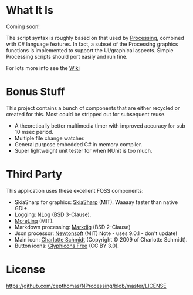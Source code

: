 
# What It Is
Coming soon!

The script syntax is roughly based on that used by [Processing](https://processing.org/), combined with C# language features. In fact, a subset of the Processing graphics functions is implemented to support the UI/graphical aspects. Simple Processing scripts should port easily and run fine.

For lots more info see the [Wiki](https://github.com/cepthomas/NProcessing/wiki)


# Bonus Stuff
This project contains a bunch of components that are either recycled or created for this. Most could be stripped out for subsequent reuse.
- A theoretically better multimedia timer with improved accuracy for sub 10 msec period.
- Multiple file change watcher.
- General purpose embedded C# in memory compiler.
- Super lightweight unit tester for when NUnit is too much.


# Third Party
This application uses these excellent FOSS components:
- SkiaSharp for graphics: [SkiaSharp](https://github.com/mono/SkiaSharp) (MIT). Waaaay faster than native GDI+.
- Logging: [NLog](http://nlog-project.org/) (BSD 3-Clause).
- [MoreLinq](https://morelinq.github.io) (MIT).
- Markdown processing: [Markdig](https://github.com/lunet-io/markdig) (BSD 2-Clause)
- Json processor: [Newtonsoft](https://github.com/JamesNK/Newtonsoft.Json) (MIT) Note - uses 9.0.1 - don't update!
- Main icon: [Charlotte Schmidt](http://pattedemouche.free.fr/) (Copyright © 2009 of Charlotte Schmidt).
- Button icons: [Glyphicons Free](http://glyphicons.com/) (CC BY 3.0).

# License
https://github.com/cepthomas/NProcessing/blob/master/LICENSE
